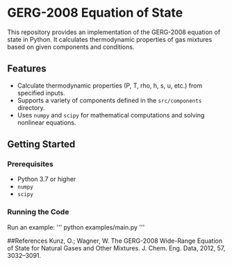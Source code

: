# GERG-2008 Equation of State

This repository provides an implementation of the GERG-2008 equation of state in Python. It calculates thermodynamic properties of gas mixtures based on given components and conditions.

## Features

- Calculate thermodynamic properties (P, T, rho, h, s, u, etc.) from specified inputs.
- Supports a variety of components defined in the `src/components` directory.
- Uses `numpy` and `scipy` for mathematical computations and solving nonlinear equations.

## Getting Started

### Prerequisites

- Python 3.7 or higher
- `numpy`
- `scipy`

### Running the Code
Run an example:
'''
python examples/main.py
'''

##References
Kunz, O.; Wagner, W. The GERG-2008 Wide-Range Equation of State for Natural Gases and Other Mixtures. J. Chem. Eng. Data, 2012, 57, 3032–3091.